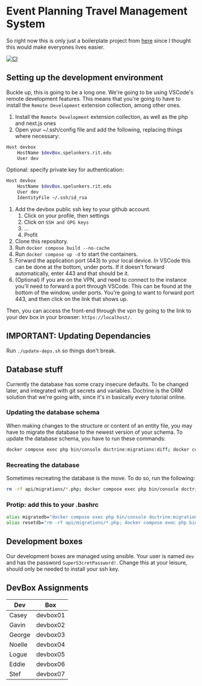 # Event Planning Travel Management System

So right now this is only just a boilerplate project from [here](https://api-platform.com/docs/symfony/) since I thought this would make everyones lives easier.

[![CI](https://github.com/spelunkers-iste500/eventPlanner/actions/workflows/ci.yml/badge.svg)](https://github.com/spelunkers-iste500/eventPlanner/actions/workflows/ci.yml)

## Setting up the development environment

Buckle up, this is going to be a long one. We're going to be using VSCode's remote development features. This means that you're going to have to install the `Remote Development` extension collection, among other ones.

1. Install the `Remote Development` extension collection, as well as the php and next.js ones
2. Open your ~/.ssh/config file and add the following, replacing things where necessary:

```bash
Host devbox
    HostName $devBox.spelunkers.rit.edu
    User dev
```

Optional: specify private key for authentication:

```bash
Host devbox
    HostName $devBox.spelunkers.rit.edu
    User dev
    IdentityFile ~/.ssh/id_rsa
```

1. Add the devbox public ssh key to your github account.
    1. Click on your profile, then settings
    2. Click on `SSH and GPG keys`
    3. ...
    4. Profit
2. Clone this repository.
3. Run `docker compose build --no-cache`
4. Run `docker compose up -d` to start the containers.
5. Forward the application port (443) to your local device. In VSCode this can be done at the bottom, under ports. If it doesn't forward automatically, enter 443 and that should be it.
6. (Optional) If you are on the VPN, and need to connect to the instance you'll need to forward a port through VSCode. This can be found at the bottom of the window, under ports. You're going to want to forward port 443, and then click on the link that shows up.

Then, you can access the front-end through the vpn by going to the link to your dev box in your browser: `https://localhost/`.

## IMPORTANT: Updating Dependancies

Run `./update-deps.sh` so things don't break.

## Database stuff

Currently the database has some crazy insecure defaults. To be changed later, and integrated with git secrets and variables. Doctrine is the ORM solution that we're going with, since it's in basically every tutorial online.

### Updating the database schema

When making changes to the structure or content of an entity file, you may have to migrate the database to the newest version of your schema. To update the database schema, you have to run these commands:

```bash
docker compose exec php bin/console doctrine:migrations:diff; docker compose exec php bin/console doctrine:migrations:migrate --no-interaction
```

### Recreating the database

Sometimes recreating the database is the move. To do so, run the following:

```bash
rm -rf api/migrations/*.php; docker compose exec php bin/console doctrine:database:drop --force; docker compose exec php bin/console doctrine:database:create; docker compose exec php bin/console doctrine:schema:create
```

### Protip: add this to your .bashrc

```bash
alias migratedb="docker compose exec php bin/console doctrine:migrations:diff; docker compose exec php bin/console doctrine:migrations:migrate --no-interaction"
alias resetdb="rm -rf api/migrations/*.php; docker compose exec php bin/console doctrine:database:drop --force; docker compose exec php bin/console doctrine:database:create; docker compose exec php bin/console doctrine:schema:create"
```

## Development boxes

Our development boxes are managed using ansible. Your user is named `dev` and has the password `SuperS3cretPassword!`. Change this at your leisure, should only be needed to install your ssh key.

## DevBox Assignments

|Dev|Box|
|---|---|
|Casey|devbox01|
|Gavin|devbox02|
|George|devbox03|
|Noelle|devbox04|
|Logue|devbox05|
|Eddie|devbox06|
|Stef|devbox07|
